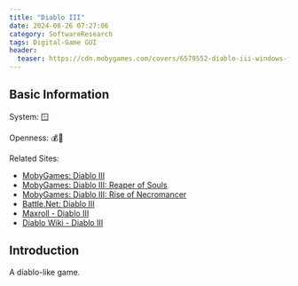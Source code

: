 ```yaml
---
title: "Diablo III"
date: 2024-08-26 07:27:06
category: SoftwareResearch
tags: Digital-Game GUI
header:
  teaser: https://cdn.mobygames.com/covers/6579552-diablo-iii-windows-front-cover.jpg
---
```


## Basic Information

System: 🪟

Openness: 💰📕

Related Sites:

* [MobyGames: Diablo III](https://www.mobygames.com/game/56120/diablo-iii/)
* [MobyGames: Diablo III: Reaper of Souls](https://www.mobygames.com/game/64646/diablo-iii-reaper-of-souls/)
* [MobyGames: Diablo III: Rise of Necromancer](https://www.mobygames.com/game/143587/diablo-iii-rise-of-the-necromancer/)
* [Battle.Net: Diablo III](https://us.shop.battle.net/en-us/product/diablo-iii)
* [Maxroll - Diablo III](https://maxroll.gg/d3)
* [Diablo Wiki - Diablo III](https://diablo-archive.fandom.com/wiki/Diablo_III_Wiki)

## Introduction

A diablo-like game.

